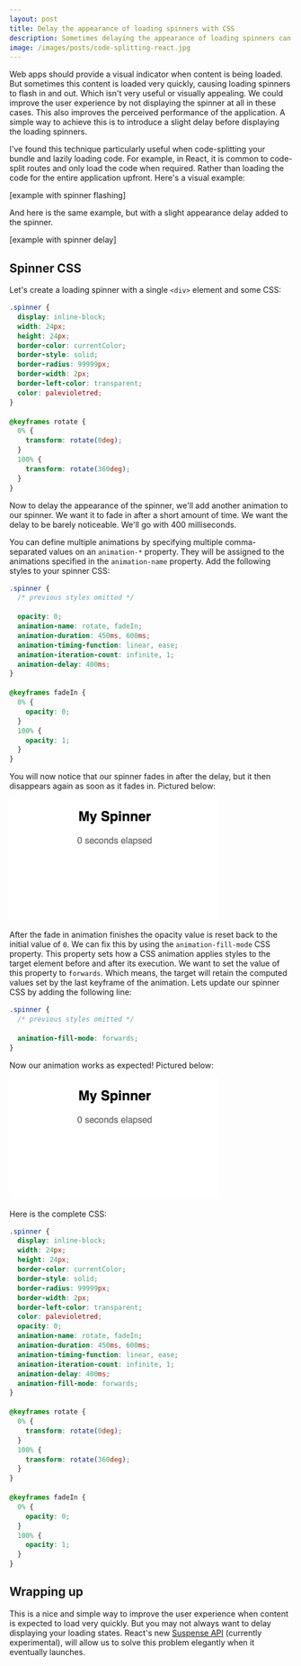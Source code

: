 ```yaml
---
layout: post
title: Delay the appearance of loading spinners with CSS
description: Sometimes delaying the appearance of loading spinners can improve the user experience of your web apps.
image: /images/posts/code-splitting-react.jpg
---
```


Web apps should provide a visual indicator when content is being loaded. But sometimes this content is loaded very quickly, causing loading spinners to flash in and out. Which isn't very useful or visually appealing. We could improve the user experience by not displaying the spinner at all in these cases. This also improves the perceived performance of the application. A simple way to achieve this is to introduce a slight delay before displaying the loading spinners.

I've found this technique particularly useful when code-splitting your bundle and lazily loading code. For example, in React, it is common to code-split routes and only load the code when required. Rather than loading the code for the entire application upfront. Here's a visual example:

[example with spinner flashing]

And here is the same example, but with a slight appearance delay added to the spinner.

[example with spinner delay]

## Spinner CSS

Let's create a loading spinner with a single `<div>` element and some CSS:

```css
.spinner {
  display: inline-block;
  width: 24px;
  height: 24px;
  border-color: currentColor;
  border-style: solid;
  border-radius: 99999px;
  border-width: 2px;
  border-left-color: transparent;
  color: palevioletred;
}

@keyframes rotate {
  0% {
    transform: rotate(0deg);
  }
  100% {
    transform: rotate(360deg);
  }
}
```

Now to delay the appearance of the spinner, we'll add another animation to our spinner. We want it to fade in after a short amount of time. We want the delay to be barely noticeable. We'll go with 400 milliseconds.

You can define multiple animations by specifying multiple comma-separated values on an `animation-*` property. They will be assigned to the animations specified in the `animation-name` property. Add the following styles to your spinner CSS:

```css
.spinner {
  /* previous styles omitted */

  opacity: 0;
  animation-name: rotate, fadeIn;
  animation-duration: 450ms, 600ms;
  animation-timing-function: linear, ease;
  animation-iteration-count: infinite, 1;
  animation-delay: 400ms;
}

@keyframes fadeIn {
  0% {
    opacity: 0;
  }
  100% {
    opacity: 1;
  }
}
```

You will now notice that our spinner fades in after the delay, but it then disappears again as soon as it fades in. Pictured below:

![spinner disappears](/images/posts/delay-loading-spinners/spinner1.webp)

After the fade in animation finishes the opacity value is reset back to the initial value of `0`. We can fix this by using the `animation-fill-mode` CSS property. This property sets how a CSS animation applies styles to the target element before and after its execution. We want to set the value of this property to `forwards`. Which means, the target will retain the computed values set by the last keyframe of the animation. Lets update our spinner CSS by adding the following line:

```css
.spinner {
  /* previous styles omitted */

  animation-fill-mode: forwards;
}
```

Now our animation works as expected! Pictured below:

![spinner with delay](/images/posts/delay-loading-spinners/spinner2.webp)

Here is the complete CSS:
```css
.spinner {
  display: inline-block;
  width: 24px;
  height: 24px;
  border-color: currentColor;
  border-style: solid;
  border-radius: 99999px;
  border-width: 2px;
  border-left-color: transparent;
  color: palevioletred;
  opacity: 0;
  animation-name: rotate, fadeIn;
  animation-duration: 450ms, 600ms;
  animation-timing-function: linear, ease;
  animation-iteration-count: infinite, 1;
  animation-delay: 400ms;
  animation-fill-mode: forwards;
}

@keyframes rotate {
  0% {
    transform: rotate(0deg);
  }
  100% {
    transform: rotate(360deg);
  }
}

@keyframes fadeIn {
  0% {
    opacity: 0;
  }
  100% {
    opacity: 1;
  }
}
```

## Wrapping up

This is a nice and simple way to improve the user experience when content is expected to load very quickly. But you may not always want to delay displaying your loading states. React's new [Suspense API](https://reactjs.org/docs/concurrent-mode-suspense.html) (currently experimental), will allow us to solve this problem elegantly when it eventually launches.
